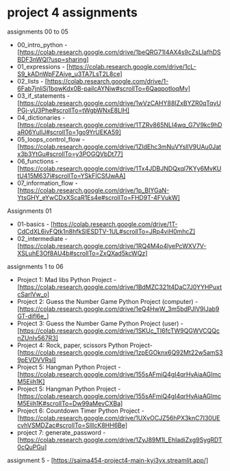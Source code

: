 

# project 4 assignments


assignments 00 to 05
 - 00_intro_python - [https://colab.research.google.com/drive/1beQRG71I4AX4s9cZsLIafhDSBDF3nWQl?usp=sharing]
 - 01_expressions - [https://colab.research.google.com/drive/1cL-S9_kADnWpFZAive_u3TA7LsT2L8ce] 
 - 02_lists -  [https://colab.research.google.com/drive/1-6Fab7jnliSj1bqwKdx0B-pailcAYNiw#scrollTo=6QaqpotIoqMv]
 - 03_if_statements - [https://colab.research.google.com/drive/1wVzCAHY88IZxBYZR0qTqyUPGj-yU3Phe#scrollTo=tWgbWNxE8LIH]
 - 04_dictionaries - [https://colab.research.google.com/drive/1TZRv865NLI4wq_G7V9kc9hDaR06YuIIJ#scrollTo=1go9YrUEKA59]
 - 05_loops_control_flow - [https://colab.research.google.com/drive/1ZIdEhc3mNuVYslIV9UAu0Jatx3b3YtGu#scrollTo=y3POGQVbDt77]
 - 06_functions - [https://colab.research.google.com/drive/1Tx4JDBJNDQxql7KYy6MvKUtU415M637i#scrollTo=YSkFICSfJwAA]
 - 07_information_flow - [https://colab.research.google.com/drive/1p_BIYGaN-YtsGHY_eYwCDxXScaR1Es4e#scrollTo=FHD9T-4FVukW]



Assignments 01
- 01-basics - [https://colab.research.google.com/drive/1T-CdCdXL6ivFQtk1n8hfkSlESDTV-1UL#scrollTo=JRp4viH0mhcZ]
- 02_intermediate - [https://colab.research.google.com/drive/1RQ4M4o4lyePcWXV7V-XSLuhE3Of8AU4b#scrollTo=ZxQXad5kcWQz]


assignments 1 to 06
- Project 1: Mad libs Python Project - [https://colab.research.google.com/drive/1BdMZC321t4DaC7J0YYHPuxtcSarlVw_o]
- Project 2: Guess the Number Game Python Project (computer) - [https://colab.research.google.com/drive/1eQ4HwW_3m5bdPJIV9lJab9GT-difl6e_]
- Project 3: Guess the Number Game Python Project (user) - [https://colab.research.google.com/drive/1SKUc_TI6fcTW9QGWVCQQcnZUnIv567R3]
- Project 4: Rock, paper, scissors Python Project- [https://colab.research.google.com/drive/1zpEGOknx6Q92Mt22w5amS39pEVDVVRsI]
- Project 5: Hangman Python Project - [https://colab.research.google.com/drive/155sAFmiQ4gI4qrHyAiaAGlmcM5Eiih1K]
-  Project 5: Hangman Python Project - [https://colab.research.google.com/drive/155sAFmiQ4gI4qrHyAiaAGlmcM5Eiih1K#scrollTo=Dw99aMevCXBa]
- Project 6: Countdown Timer Python Project - [https://colab.research.google.com/drive/1UXvOCJZ56hPX3knC7I30UEcvhVSMDZac#scrollTo=SIlIcK8HH6Be]
- project 7: generate_password - [https://colab.research.google.com/drive/1ZyJ89M1I_EhIadiZxg9SygRDT0cQuPGu]

assignment 5 - [https://saima454-project4-main-kyi3yx.streamlit.app/]



